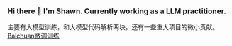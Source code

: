 ### Hi there 👋 I'm Shawn. Currently working as a LLM practitioner.
主要有大模型训练，和大模型代码解析两块。还有一些重大项目的微小贡献。
[Baichuan微调训练](https://github.com/ArtificialZeng/Baichuan-Chat-Tuning)

<!--
**ArtificialZeng/ArtificialZeng** is a ✨ _special_ ✨ repository because its `README.md` (this file) appears on your GitHub profile.

Here are some ideas to get you started:

- 🔭 I’m currently working on ...
- 🌱 I’m currently learning ...
- 👯 I’m looking to collaborate on ...
- 🤔 I’m looking for help with ...
- 💬 Ask me about ...
- 📫 How to reach me: ...
- 😄 Pronouns: ...
- ⚡ Fun fact: ...
-->
